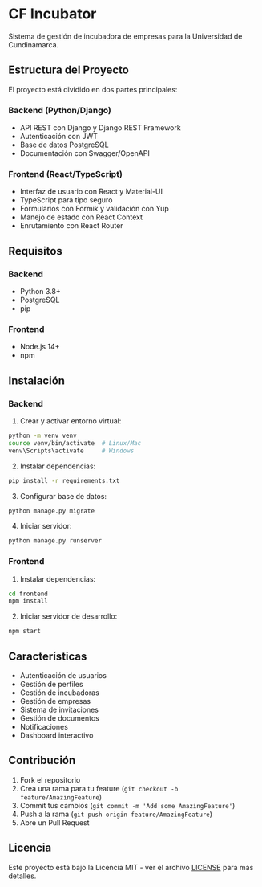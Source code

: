 # CF Incubator

Sistema de gestión de incubadora de empresas para la Universidad de Cundinamarca.

## Estructura del Proyecto

El proyecto está dividido en dos partes principales:

### Backend (Python/Django)
- API REST con Django y Django REST Framework
- Autenticación con JWT
- Base de datos PostgreSQL
- Documentación con Swagger/OpenAPI

### Frontend (React/TypeScript)
- Interfaz de usuario con React y Material-UI
- TypeScript para tipo seguro
- Formularios con Formik y validación con Yup
- Manejo de estado con React Context
- Enrutamiento con React Router

## Requisitos

### Backend
- Python 3.8+
- PostgreSQL
- pip

### Frontend
- Node.js 14+
- npm

## Instalación

### Backend
1. Crear y activar entorno virtual:
```bash
python -m venv venv
source venv/bin/activate  # Linux/Mac
venv\Scripts\activate     # Windows
```

2. Instalar dependencias:
```bash
pip install -r requirements.txt
```

3. Configurar base de datos:
```bash
python manage.py migrate
```

4. Iniciar servidor:
```bash
python manage.py runserver
```

### Frontend
1. Instalar dependencias:
```bash
cd frontend
npm install
```

2. Iniciar servidor de desarrollo:
```bash
npm start
```

## Características

- Autenticación de usuarios
- Gestión de perfiles
- Gestión de incubadoras
- Gestión de empresas
- Sistema de invitaciones
- Gestión de documentos
- Notificaciones
- Dashboard interactivo

## Contribución

1. Fork el repositorio
2. Crea una rama para tu feature (`git checkout -b feature/AmazingFeature`)
3. Commit tus cambios (`git commit -m 'Add some AmazingFeature'`)
4. Push a la rama (`git push origin feature/AmazingFeature`)
5. Abre un Pull Request

## Licencia

Este proyecto está bajo la Licencia MIT - ver el archivo [LICENSE](LICENSE) para más detalles. 